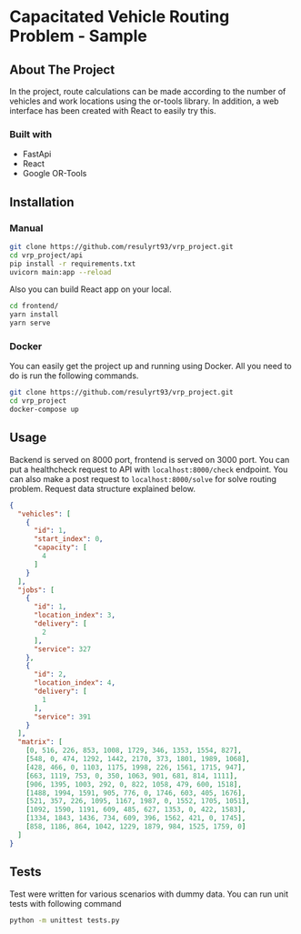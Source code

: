 # Capacitated Vehicle Routing Problem - Sample
## About The Project

In the project, route calculations can be made according to the number of vehicles and work locations using the or-tools library. In addition, a web interface has been created with React to easily try this.

### Built with

* FastApi
* React
* Google OR-Tools

## Installation
### Manual

```sh
git clone https://github.com/resulyrt93/vrp_project.git
cd vrp_project/api
pip install -r requirements.txt
uvicorn main:app --reload
```

Also you can build React app on your local. 

```sh
cd frontend/
yarn install
yarn serve
```

### Docker

You can easily get the project up and running using Docker. All you need to do is run the following commands.

```sh
git clone https://github.com/resulyrt93/vrp_project.git
cd vrp_project
docker-compose up
```

## Usage

Backend is served on 8000 port, frontend is served on 3000 port. You can put a healthcheck request to API with ```localhost:8000/check``` endpoint. 
You can also make a post request to ```localhost:8000/solve``` for solve routing problem. Request data structure explained below.
```json
{
  "vehicles": [
    {
      "id": 1,
      "start_index": 0,
      "capacity": [
        4
      ]
    }
  ],
  "jobs": [
    {
      "id": 1,
      "location_index": 3,
      "delivery": [
        2
      ],
      "service": 327
    },
    {
      "id": 2,
      "location_index": 4,
      "delivery": [
        1
      ],
      "service": 391
    }
  ],
  "matrix": [
    [0, 516, 226, 853, 1008, 1729, 346, 1353, 1554, 827],
    [548, 0, 474, 1292, 1442, 2170, 373, 1801, 1989, 1068],
    [428, 466, 0, 1103, 1175, 1998, 226, 1561, 1715, 947],
    [663, 1119, 753, 0, 350, 1063, 901, 681, 814, 1111],
    [906, 1395, 1003, 292, 0, 822, 1058, 479, 600, 1518],
    [1488, 1994, 1591, 905, 776, 0, 1746, 603, 405, 1676],
    [521, 357, 226, 1095, 1167, 1987, 0, 1552, 1705, 1051],
    [1092, 1590, 1191, 609, 485, 627, 1353, 0, 422, 1583],
    [1334, 1843, 1436, 734, 609, 396, 1562, 421, 0, 1745],
    [858, 1186, 864, 1042, 1229, 1879, 984, 1525, 1759, 0]
  ]
}
```

## Tests

Test were written for various scenarios with dummy data. You can run unit tests with following command

```sh
python -m unittest tests.py 
```
